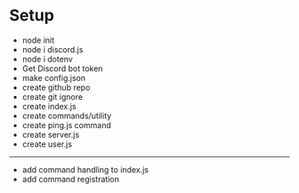 # Setup
- node init
- node i discord.js
- node i dotenv
- Get Discord bot token
- make config.json
- create github repo
- create git ignore
- create index.js
- create commands/utility
- create ping.js command
- create server.js
- create user.js
---
- add command handling to index.js
- add command registration